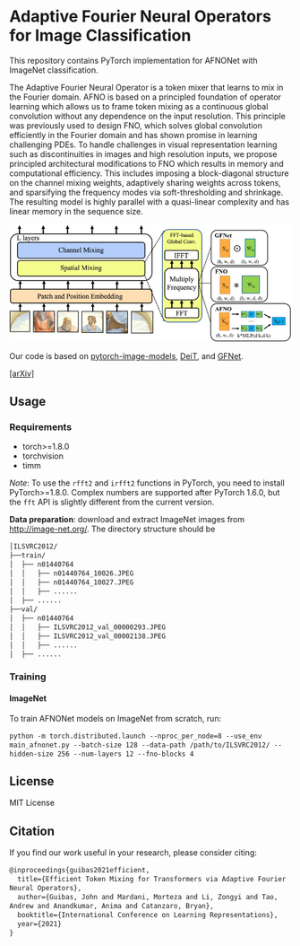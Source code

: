 # Adaptive Fourier Neural Operators for Image Classification

This repository contains PyTorch implementation for AFNONet with ImageNet classification.

The Adaptive Fourier Neural Operator is a token mixer that learns to mix in the Fourier domain. AFNO is based on a principled foundation of operator learning which allows us to frame token mixing as a continuous global convolution without any dependence on the input resolution. This principle was previously used to design FNO, which solves global convolution efficiently in the Fourier domain and has shown promise in learning challenging PDEs. To handle challenges in visual representation learning such as discontinuities in images and high resolution inputs, we propose principled architectural modifications to FNO which results in memory and computational efficiency. This includes imposing a block-diagonal structure on the channel mixing weights, adaptively sharing weights across tokens, and sparsifying the frequency modes via soft-thresholding and shrinkage. The resulting model is highly parallel with a quasi-linear complexity and has linear memory in the sequence size.

![intro](figs/mixer.jpeg)

Our code is based on [pytorch-image-models](https://github.com/rwightman/pytorch-image-models), [DeiT](https://github.com/facebookresearch/deit), and [GFNet](https://github.com/raoyongming/GFNet).

[[arXiv]](https://arxiv.org/pdf/2111.13587.pdf)

## Usage

### Requirements

- torch>=1.8.0
- torchvision
- timm

_Note_: To use the `rfft2` and `irfft2` functions in PyTorch, you need to install PyTorch>=1.8.0. Complex numbers are supported after PyTorch 1.6.0, but the `fft` API is slightly different from the current version.

**Data preparation**: download and extract ImageNet images from http://image-net.org/. The directory structure should be

```
│ILSVRC2012/
├──train/
│  ├── n01440764
│  │   ├── n01440764_10026.JPEG
│  │   ├── n01440764_10027.JPEG
│  │   ├── ......
│  ├── ......
├──val/
│  ├── n01440764
│  │   ├── ILSVRC2012_val_00000293.JPEG
│  │   ├── ILSVRC2012_val_00002138.JPEG
│  │   ├── ......
│  ├── ......
```

### Training

#### ImageNet

To train AFNONet models on ImageNet from scratch, run:

```
python -m torch.distributed.launch --nproc_per_node=8 --use_env main_afnonet.py --batch-size 128 --data-path /path/to/ILSVRC2012/ --hidden-size 256 --num-layers 12 --fno-blocks 4
```

## License

MIT License

## Citation

If you find our work useful in your research, please consider citing:

```
@inproceedings{guibas2021efficient,
  title={Efficient Token Mixing for Transformers via Adaptive Fourier Neural Operators},
  author={Guibas, John and Mardani, Morteza and Li, Zongyi and Tao, Andrew and Anandkumar, Anima and Catanzaro, Bryan},
  booktitle={International Conference on Learning Representations},
  year={2021}
}
```

